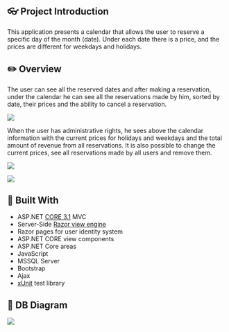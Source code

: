 ## :eyeglasses: Project Introduction

This application presents a calendar that allows the user to reserve a specific day of the month (date). Under each date there is a price, and the prices are different for weekdays and holidays.

## :pencil2: Overview

The user can see all the reserved dates and after making a reservation, under the calendar he can see all the reservations made by him, sorted by date, their prices and the ability to cancel a reservation.

![](https://i.ibb.co/MGV1sPk/2021-02-04-010337.png)

When the user has administrative rights, he sees above the calendar information with the current prices for holidays and weekdays and the total amount of revenue from all reservations. It is also possible to change the current prices, see all reservations made by all users and remove them.

![](https://i.ibb.co/tzwhMC0/2021-02-04-010558.png)

![](https://i.ibb.co/ftKvxzq/2021-02-04-010711.png)

## :hammer: Built With
- ASP.NET [CORE 3.1](https://dotnet.microsoft.com/download/dotnet-core/3.1 "CORE 3.1") MVC
- Server-Side [Razor view engine](https://en.wikipedia.org/wiki/ASP.NET_Razor "Razor view engine")
- Razor pages for user identity system
- ASP.NET CORE view components
- ASP.NET Core areas
- JavaScript
- MSSQL Server
- Bootstrap
- Ajax
- [xUnit](https://xunit.net "xUnit") test library

## :wrench: DB Diagram
![](https://i.ibb.co/nCgscrp/2021-02-04-010026.png)